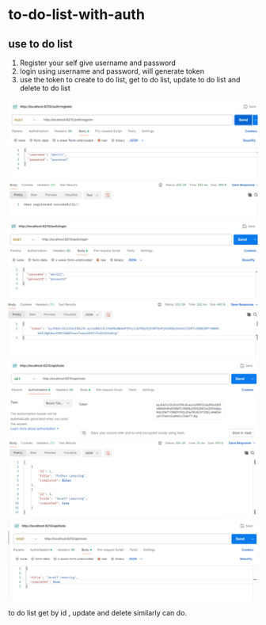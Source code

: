 # to-do-list-with-auth

use to do list
-------------
1. Register your self give username and password
2. login using username and password, will generate token
3. use the token to create to do list, get to do list, update to do list and delete to do list

![Alt text](docs/register.png)
![Alt text](docs/login.png)
![Alt text](docs/getallTodolist.png)
![Alt text](docs/createTodoList.png)

to do list get by id , update and delete similarly can do.



